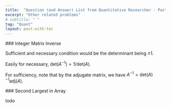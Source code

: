 ```yaml
---
title:  "Question (and Answer) List from Quantitative Researcher - Part 5. Others"
excerpt: "Other related problems"
# subtitle: " "
tag: "Quant"
layout: post-with-toc
---
```



<!--
template:

<section id="sample-question-name" data-tags="sample-question-tags">
### Question Name

Answer to the question.

<div class="go"></div></section>

-->

<!-- The start of answer area -->
<div markdown="1" class="answers">


<section id="integer-matrix-inverse" data-tags="easy linear-algebra">
### Integer Matrix Inverse

Sufficient and necessary condition would be the determinant being $\pm1$.

Easily for necessary, $\mathrm{det}(A^{-1}) = 1/\mathrm{det}(A)$.

For sufficiency, note that by the adjugate matrix, we have $A^{-1} = \mathrm{det}(A)^{-1} \mathrm{adj}(A)$.

<div class="go"></div></section>


<section id="second-largest-in-array" data-tags="easy algorithm">
### Second Largest in Array

todo
<div class="go"></div></section>



















</div>
<!-- The end of answer area -->

<!-- include css/js -->
<link rel="stylesheet" href="assets/css/quant-questions-and-answers.css">
<script src="assets/js/quant-questions-and-answers.js"></script>

